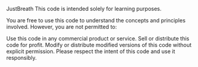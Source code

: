 JustBreath
This code is intended solely for learning purposes.

You are free to use this code to understand the concepts and principles involved. However, you are not permitted to:

Use this code in any commercial product or service.
Sell or distribute this code for profit.
Modify or distribute modified versions of this code without explicit permission.
Please respect the intent of this code and use it responsibly.
